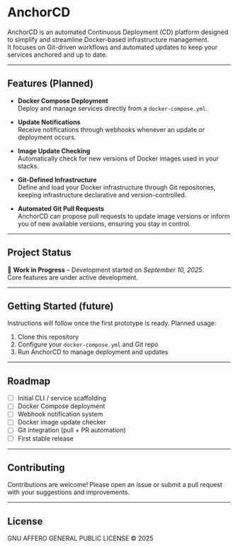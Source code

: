 # AnchorCD

AnchorCD is an automated Continuous Deployment (CD) platform designed to simplify and streamline Docker-based infrastructure management.  
It focuses on Git-driven workflows and automated updates to keep your services anchored and up to date.

---

## Features (Planned)

- **Docker Compose Deployment**  
  Deploy and manage services directly from a `docker-compose.yml`.

- **Update Notifications**  
  Receive notifications through webhooks whenever an update or deployment occurs.

- **Image Update Checking**  
  Automatically check for new versions of Docker images used in your stacks.

- **Git-Defined Infrastructure**  
  Define and load your Docker infrastructure through Git repositories, keeping infrastructure declarative and version-controlled.

- **Automated Git Pull Requests**  
  AnchorCD can propose pull requests to update image versions or inform you of new available versions, ensuring you stay in control.

---

## Project Status

🚧 **Work in Progress** – Development started on *September 10, 2025*.  
Core features are under active development.

---

## Getting Started (future)

Instructions will follow once the first prototype is ready. Planned usage:

1. Clone this repository
2. Configure your `docker-compose.yml` and Git repo
3. Run AnchorCD to manage deployment and updates

---

## Roadmap

- [ ] Initial CLI / service scaffolding  
- [ ] Docker Compose deployment  
- [ ] Webhook notification system  
- [ ] Docker image update checker  
- [ ] Git integration (pull + PR automation)  
- [ ] First stable release  

---

## Contributing

Contributions are welcome! Please open an issue or submit a pull request with your suggestions and improvements.

---

## License

GNU AFFERO GENERAL PUBLIC LICENSE © 2025
